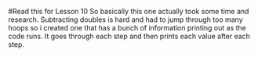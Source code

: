 #Read this for Lesson 10
So basically this one actually took some time and research. Subtracting doubles is hard and had to jump through too many hoops so i created one that has a bunch of information printing out as the code runs. It goes through each step and then prints each value after each step.

